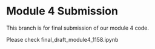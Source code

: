 # Module 4 Submission
This branch is for final submission of our module 4 code.

Please check final_draft_module4_1158.ipynb
